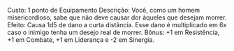 Custo: 1 ponto de Equipamento
Descrição: Você, como um homem misericordioso, sabe que não deve causar dor àqueles que desejam morrer.
Efeito: Causa 1d5 de dano a curta distância. Esse dano é multiplicado em 6x caso o inimigo tenha um desejo real de morrer.
Bônus: +1 em Resistência, +1 em Combate, +1 em Liderança e -2 em Sinergia.
